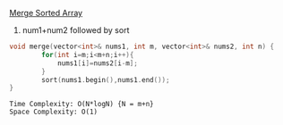 [Merge Sorted Array](https://leetcode.com/problems/merge-sorted-array/)

1. num1+num2 followed by sort

```cpp
void merge(vector<int>& nums1, int m, vector<int>& nums2, int n) {
        for(int i=m;i<m+n;i++){
            nums1[i]=nums2[i-m];
        }
        sort(nums1.begin(),nums1.end());
}
```

```text
Time Complexity: O(N*logN) {N = m+n}
Space Complexity: O(1)
```